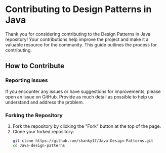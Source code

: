 # Contributing to Design Patterns in Java

Thank you for considering contributing to the Design Patterns in Java repository! Your contributions help improve the project and make it a valuable resource for the community. This guide outlines the process for contributing.

## How to Contribute

### Reporting Issues
If you encounter any issues or have suggestions for improvements, please open an issue on GitHub. Provide as much detail as possible to help us understand and address the problem.

### Forking the Repository
1. Fork the repository by clicking the "Fork" button at the top of the page.
2. Clone your forked repository:
   ```sh
   git clone https://github.com/shanky17/Java-Design-Patterns.git
   cd Java-design-patterns
